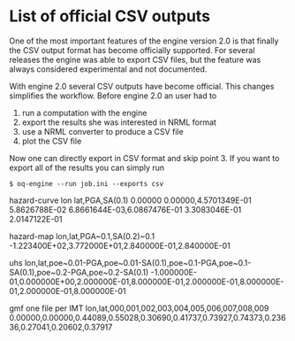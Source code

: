 List of official CSV outputs
============================================

One of the most important features of the engine version 2.0 is that
finally the CSV output format has become officially supported.
For several releases the engine was able to export CSV files,
but the feature was always considered experimental and not
documented.

With engine 2.0 several CSV outputs have become official.
This changes simplifies the workflow. Before engine 2.0 an user
had to

1. run a computation with the engine
2. export the results she was interested in NRML format
3. use a NRML converter to produce a CSV file
4. plot the CSV file

Now one can directly export in CSV format and skip point 3.
If you want to export all of the results you can simply run

  `$ oq-engine --run job.ini --exports csv`

hazard-curve
lon lat,PGA,SA(0.1)
0.00000 0.00000,4.5701349E-01 5.8626788E-02 6.8661644E-03,6.0867476E-01 3.3083046E-01 2.0147122E-01

hazard-map
lon,lat,PGA~0.1,SA(0.2)~0.1
-1.223400E+02,3.772000E+01,2.840000E-01,2.840000E-01

uhs
lon,lat,poe~0.01-PGA,poe~0.01-SA(0.1),poe~0.1-PGA,poe~0.1-SA(0.1),poe~0.2-PGA,poe~0.2-SA(0.1)
-1.000000E-01,0.000000E+00,2.000000E-01,8.000000E-01,2.000000E-01,8.000000E-01,2.000000E-01,8.000000E-01

gmf one file per IMT
lon,lat,000,001,002,003,004,005,006,007,008,009
0.00000,0.00000,0.44089,0.55028,0.30690,0.41737,0.73927,0.74373,0.23636,0.27041,0.20602,0.37917
